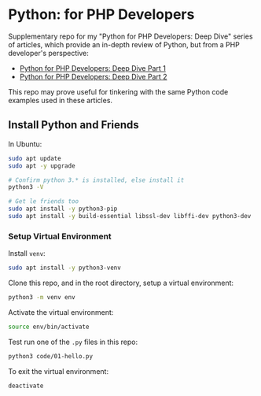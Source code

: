 <!-- omit in toc -->
# Python: for PHP Developers

Supplementary repo for my "Python for PHP Developers: Deep Dive" series of articles, which provide an in-depth review of Python, but from a PHP developer's perspective:

- [Python for PHP Developers: Deep Dive Part 1](https://billmartin.io/blog/python-for-php-developers-part-1)
- [Python for PHP Developers: Deep Dive Part 2](https://billmartin.io/blog/python-for-php-developers-part-2)

This repo may prove useful for tinkering with the same Python code examples used in these articles.

## Install Python and Friends

In Ubuntu:

```bash
sudo apt update
sudo apt -y upgrade

# Confirm python 3.* is installed, else install it
python3 -V

# Get le friends too
sudo apt install -y python3-pip
sudo apt install -y build-essential libssl-dev libffi-dev python3-dev
```

### Setup Virtual Environment

Install `venv`:

```bash
sudo apt install -y python3-venv
```

Clone this repo, and in the root directory, setup a virtual environment:

```bash
python3 -m venv env
```

Activate the virtual environment:
```bash
source env/bin/activate
```

Test run one of the `.py` files in this repo:

```bash
python3 code/01-hello.py
```

To exit the virtual environment:

```bash
deactivate
```

